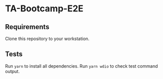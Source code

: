 # TA-Bootcamp-E2E

## Requirements

Clone this repository to your workstation.

## Tests

Run `yarn` to install all dependencies.
Run `yarn wdio` to check test command output.
